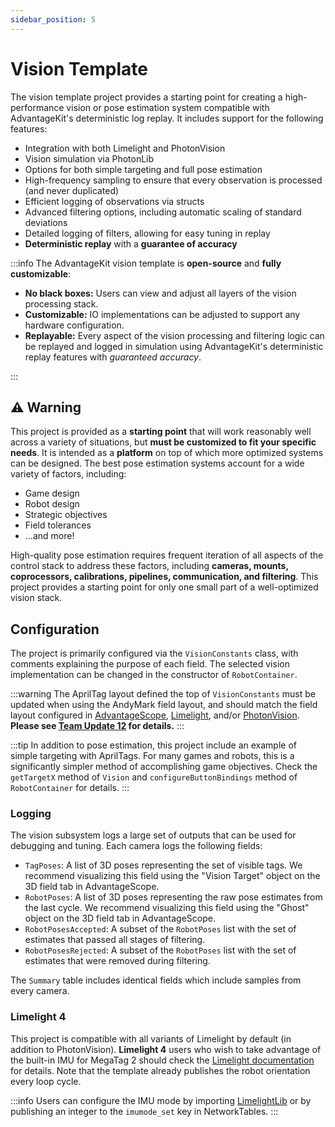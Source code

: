 ```yaml
---
sidebar_position: 5
---
```


# Vision Template

The vision template project provides a starting point for creating a high-performance vision or pose estimation system compatible with AdvantageKit's deterministic log replay. It includes support for the following features:

- Integration with both Limelight and PhotonVision
- Vision simulation via PhotonLib
- Options for both simple targeting and full pose estimation
- High-frequency sampling to ensure that every observation is processed (and never duplicated)
- Efficient logging of observations via structs
- Advanced filtering options, including automatic scaling of standard deviations
- Detailed logging of filters, allowing for easy tuning in replay
- **Deterministic replay** with a **guarantee of accuracy**

:::info
The AdvantageKit vision template is **open-source** and **fully customizable**:

- **No black boxes:** Users can view and adjust all layers of the vision processing stack.
- **Customizable:** IO implementations can be adjusted to support any hardware configuration.
- **Replayable:** Every aspect of the vision processing and filtering logic can be replayed and logged in simulation using AdvantageKit's deterministic replay features with _guaranteed accuracy_.

:::

## ⚠️ Warning

This project is provided as a **starting point** that will work reasonably well across a variety of situations, but **must be customized to fit your specific needs**. It is intended as a **platform** on top of which more optimized systems can be designed. The best pose estimation systems account for a wide variety of factors, including:

- Game design
- Robot design
- Strategic objectives
- Field tolerances
- ...and more!

High-quality pose estimation requires frequent iteration of all aspects of the control stack to address these factors, including **cameras, mounts, coprocessors, calibrations, pipelines, communication, and filtering**. This project provides a starting point for only one small part of a well-optimized vision stack.

## Configuration

The project is primarily configured via the `VisionConstants` class, with comments explaining the purpose of each field. The selected vision implementation can be changed in the constructor of `RobotContainer`.

:::warning
The AprilTag layout defined the top of `VisionConstants` must be updated when using the AndyMark field layout, and should match the field layout configured in [AdvantageScope](https://docs.advantagescope.org/tab-reference/3d-field), [Limelight](https://docs.limelightvision.io/docs/docs-limelight/pipeline-apriltag/apriltag-map-specification), and/or [PhotonVision](https://docs.photonvision.org/en/latest/docs/apriltag-pipelines/multitag.html#updating-the-field-layout). **Please see [Team Update 12](https://firstfrc.blob.core.windows.net/frc2025/Manual/TeamUpdates/TeamUpdate12.pdf) for details.**
:::

:::tip
In addition to pose estimation, this project include an example of simple targeting with AprilTags. For many games and robots, this is a significantly simpler method of accomplishing game objectives. Check the `getTargetX` method of `Vision` and `configureButtonBindings` method of `RobotContainer` for details.
:::

### Logging

The vision subsystem logs a large set of outputs that can be used for debugging and tuning. Each camera logs the following fields:

- `TagPoses`: A list of 3D poses representing the set of visible tags. We recommend visualizing this field using the "Vision Target" object on the 3D field tab in AdvantageScope.
- `RobotPoses`: A list of 3D poses representing the raw pose estimates from the last cycle. We recommend visualizing this field using the "Ghost" object on the 3D field tab in AdvantageScope.
- `RobotPosesAccepted`: A subset of the `RobotPoses` list with the set of estimates that passed all stages of filtering.
- `RobotPosesRejected`: A subset of the `RobotPoses` list with the set of estimates that were removed during filtering.

The `Summary` table includes identical fields which include samples from every camera.

### Limelight 4

This project is compatible with all variants of Limelight by default (in addition to PhotonVision). **Limelight 4** users who wish to take advantage of the built-in IMU for MegaTag 2 should check the [Limelight documentation](https://docs.limelightvision.io/docs/docs-limelight/pipeline-apriltag/apriltag-robot-localization-megatag2#using-limelight-4s-built-in-imu-with-imumode_set--setimumode) for details. Note that the template already publishes the robot orientation every loop cycle.

:::info
Users can configure the IMU mode by importing [LimelightLib](https://docs.limelightvision.io/docs/docs-limelight/apis/limelight-lib) or by publishing an integer to the `imumode_set` key in NetworkTables.
:::
